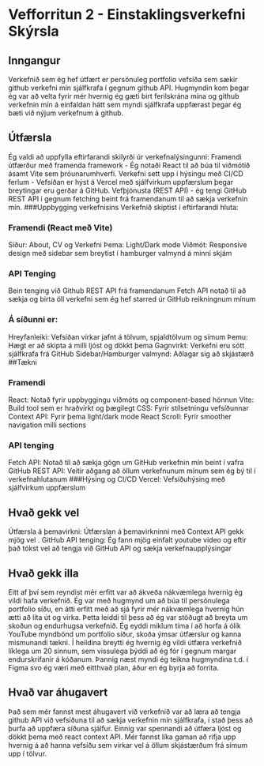 # Vefforritun 2 - Einstaklingsverkefni Skýrsla
## Inngangur
Verkefnið sem ég hef útfært er persónuleg portfolio vefsíða sem sækir github verkefni mín sjálfkrafa í gegnum github API. Hugmyndin kom þegar ég var að velta fyrir mér hvernig ég gæti birt ferilskrána mína og github verkefnin mín á einfaldan hátt sem myndi sjálfkrafa uppfærast þegar ég bæti við nýjum verkefnum á github. 
## Útfærsla
Ég valdi að uppfylla eftirfarandi skilyrði úr verkefnalýsingunni:
Framendi útfærður með framenda framework - Ég notaði React til að búa til viðmótið ásamt Vite sem þróunarumhverfi.
Verkefni sett upp í hýsingu með CI/CD ferlum - Vefsíðan er hýst á Vercel með sjálfvirkum uppfærslum þegar breytingar eru gerðar á GitHub.
Vefþjónusta (REST API) - ég tengi GitHub REST API í gegnum fetching beint frá framendanum til að sækja verkefnin mín.
###Uppbygging verkefnisins
Verkefnið skiptist í eftirfarandi hluta:
### Framendi (React með Vite)
Síður: About, CV og Verkefni
Þema: Light/Dark mode
Viðmót: Responsive design með sidebar sem breytist í hamburger valmynd á minni skjám
### API Tenging
Bein tenging við Github REST API frá framendanum
Fetch API notað til að sækja og birta öll verkefni sem ég hef starred úr GitHub reikningnum mínum
### Á síðunni er:
Hreyfanleiki: Vefsíðan virkar jafnt á tölvum, spjaldtölvum og símum
Þemu: Hægt er að skipta á milli ljóst og dökkt þema
Gagnvirkt: Verkefni eru sótt sjálfkrafa frá GitHub
Sidebar/Hamburger valmynd: Aðlagar sig að skjástærð
##Tækni
### Framendi
React: Notað fyrir uppbyggingu viðmóts og component-based hönnun
Vite: Build tool sem er hraðvirkt og þægilegt
CSS: Fyrir stílsetningu vefsíðunnar
Context API: Fyrir þema light/dark mode
React Scroll: Fyrir smoother navigation milli sections
### API tenging
Fetch API: Notað til að sækja gögn um GitHub verkefnin mín beint í vafra
GitHub REST API: Veitir aðgang að öllum verkefnunum mínum sem ég bý til í verkefnahlutanum
###Hýsing og CI/CD
Vercel: Vefsíðuhýsing með sjálfvirkum uppfærslum
## Hvað gekk vel
Útfærsla á þemavirkni: Útfærslan á þemavirkninni með Context API gekk mjög vel .
GitHub API tenging: Ég fann mjög einfalt youtube video og eftir það tókst vel að tengja við GitHub API og sækja verkefnaupplýsingar 
## Hvað gekk illa
Eitt af því sem reyndist mér erfitt var að ákveða nákvæmlega hvernig ég vildi hafa verkefnið. Ég var með hugmynd um að búa til persónulega portfolio síðu, en átti erfitt með að sjá fyrir mér nákvæmlega hvernig hún ætti að líta út og virka. Þetta leiddi til þess að ég var stöðugt að breyta um skoðun og endurhugsa verkefnið.
Ég eyddi miklum tíma í að horfa á ólík YouTube myndbönd um portfolio síður, skoða ýmsar útfærslur og kanna mismunandi tækni. Í heildina breytti ég hvernig ég vildi útfæra verkefnið líklega um 20 sinnum, sem vissulega þýddi að ég fór í gegnum margar endurskrifanir á kóðanum.
Þannig næst myndi ég teikna hugmyndina t.d. í Figma svo ég væri með eitthvað plan, áður en ég byrja að forrita.

## Hvað var áhugavert
Það sem mér fannst mest áhugavert við verkefnið var að læra að tengja github API við vefsíðuna til að sækja verkefnin mín sjálfkrafa, í stað þess að þurfa að uppfæra síðuna sjálfur. Einnig var spennandi að útfæra ljóst og dökkt þema með react context API. Mér fannst líka gaman að rifja upp hvernig á að hanna vefsíðu sem virkar vel á öllum skjástærðum frá símum upp í tölvur.





